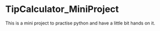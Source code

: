 # TipCalculator_MiniProject
This is a mini project to practise python and have a little bit hands on it.
